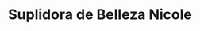 ---
title: "Suplidora de Belleza Nicole"
url: /desamparados/suplidora-de-belleza-nicole/
shop: Kosmetik
---